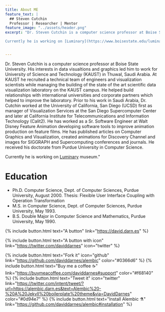 ```yaml
---
title: About ME
feature_text: |
  ## Steven Cutchin
  Professor | Researcher | Mentor
feature_image: "../assets/header.png"
excerpt: "Dr. Steven Cutchin is a computer science professor at Boise State University. His interests in data visualtions and graphics led him to work for University of Science and Technology (KAUST) in Thuwal, Saudi Arabia. At KAUST he recruited a technical team of engineers and visualization scientists while managing the building of the state of the art scientific data visualization laboratory on the KAUST campus. He helped build relationships with international universities and corporate partners which helped to improve the laboratory. Prior to his work in Saudi Arabia, Dr. Cutchin worked at the University of California, San Diego (UCSD) first as manager of Visualization Services at the San Diego Supercomputer Center and later at California Institute for Telecommunications and Information Technology (Calit2). He has worked as a Sr. Software Engineer at Walt Disney Feature Animation developing software tools to improve animation production on feature films. He has published articles on Computer Graphics and Visualization, created animations for Discovery Channel and images for SIGGRAPH and Supercomputing conferences and journals. He received his doctorate from Purdue University in Computer Science. 

Currently he is working on [Luminary](https://www.boisestate.edu/luminary/) museum."


---
```

Dr. Steven Cutchin is a computer science professor at Boise State University. His interests in data visualtions and graphics led him to work for University of Science and Technology (KAUST) in Thuwal, Saudi Arabia. At KAUST he recruited a technical team of engineers and visualization scientists while managing the building of the state of the art scientific data visualization laboratory on the KAUST campus. He helped build relationships with international universities and corporate partners which helped to improve the laboratory. Prior to his work in Saudi Arabia, Dr. Cutchin worked at the University of California, San Diego (UCSD) first as manager of Visualization Services at the San Diego Supercomputer Center and later at California Institute for Telecommunications and Information Technology (Calit2). He has worked as a Sr. Software Engineer at Walt Disney Feature Animation developing software tools to improve animation production on feature films. He has published articles on Computer Graphics and Visualization, created animations for Discovery Channel and images for SIGGRAPH and Supercomputing conferences and journals. He received his doctorate from Purdue University in Computer Science. 

Currently he is working on [Luminary](https://www.boisestate.edu/luminary/) museum."

# Education 


* Ph.D. Computer Science, Dept. of Computer Sciences, Purdue University, August 2000. Thesis: Flexible User Interface Coupling with Operation Transformation
* M.S. in Computer Science, Dept. of Computer Sciences, Purdue University, May 1993.
* B.S. Double Major in Computer Science and Mathematics, Purdue University, May 1990.

{% include button.html text="A button" link="https://david.darn.es" %}

{% include button.html text="A button with icon" link="https://twitter.com/daviddarnes" icon="twitter" %}

{% include button.html text="Fork it" icon="github" link="https://github.com/daviddarnes/alembic" color="#0366d6" %} {% include button.html text="Buy me a coffee ☕️" link="https://buymeacoffee.com/daviddarnes#support" color="#f68140" %} {% include button.html text="Tweet it" icon="twitter" link="https://twitter.com/intent/tweet/?url=https://alembic.darn.es&text=Alembic%20-%20A%20Jekyll%20boilerplate%20theme&via=DavidDarnes" color="#0d94e7" %} {% include button.html text="Install Alembic ⚗️" link="https://github.com/daviddarnes/alembic#installation" %}

